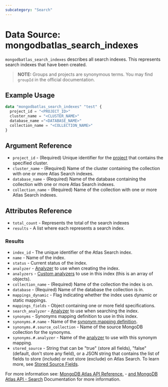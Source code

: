 ```yaml
---
subcategory: "Search"
---
```


# Data Source: mongodbatlas_search_indexes

`mongodbatlas_search_indexes` describes all search indexes. This represents search indexes that have been created.

> **NOTE:** Groups and projects are synonymous terms. You may find `groupId` in the official documentation.


## Example Usage

```terraform
data "mongodbatlas_search_indexes" "test" {
  project_id = "<PROJECT_ID>"
  cluster_name = "<CLUSTER_NAME>"
  database_name ="<DATABASE_NAME>"
  collection_name = "<COLLECTION_NAME>"
}
```

## Argument Reference

* `project_id` - (Required) Unique identifier for the [project](https://docs.atlas.mongodb.com/organizations-projects/#std-label-projects) that contains the specified cluster.
* `cluster_name` - (Required) Name of the cluster containing the collection with one or more Atlas Search indexes.
* `database_name` - (Required) Name of the database containing the collection with one or more Atlas Search indexes.
* `collection_name` - (Required) Name of the collection with one or more Atlas Search indexes.

## Attributes Reference
* `total_count` - Represents the total of the search indexes
* `results` - A list where each represents a search index.

### Results

* `index_id` - The unique identifier of the Atlas Search index.
* `name` - Name of the index.
* `status` - Current status of the index.
* `analyzer` - [Analyzer](https://docs.atlas.mongodb.com/reference/atlas-search/analyzers/#std-label-analyzers-ref) to use when creating the index.
* `analyzers` - [Custom analyzers](https://docs.atlas.mongodb.com/reference/atlas-search/analyzers/custom/#std-label-custom-analyzers) to use in this index (this is an array of objects).
* `collection_name` - (Required) Name of the collection the index is on.
* `database` - (Required) Name of the database the collection is in.
* `mappings_dynamic` - Flag indicating whether the index uses dynamic or static mappings.
* `mappings_fields` - Object containing one or more field specifications.
* `search_analyzer` - [Analyzer](https://docs.atlas.mongodb.com/reference/atlas-search/analyzers/#std-label-analyzers-ref) to use when searching the index.
* `synonyms` - 	Synonyms mapping definition to use in this index.
* `synonyms.#.name` - Name of the [synonym mapping definition](https://docs.atlas.mongodb.com/reference/atlas-search/synonyms/#std-label-synonyms-ref).
* `synonyms.#.source_collection` - Name of the source MongoDB collection for the synonyms.
* `synonyms.#.analyzer` - Name of the [analyzer](https://docs.atlas.mongodb.com/reference/atlas-search/analyzers/#std-label-analyzers-ref) to use with this synonym mapping.
* `stored_source` - String that can be "true" (store all fields), "false" (default, don't store any field), or a JSON string that contains the list of fields to store (include) or not store (exclude) on Atlas Search. To learn more, see [Stored Source Fields](https://www.mongodb.com/docs/atlas/atlas-search/stored-source-definition/).

For more information see: [MongoDB Atlas API Reference.](https://docs.atlas.mongodb.com/atlas-search/) - [and MongoDB Atlas API - Search](https://docs.atlas.mongodb.com/reference/api/atlas-search/) Documentation for more information.
